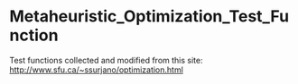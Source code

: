# Metaheuristic_Optimization_Test_Function
Test functions collected and modified from this site:  http://www.sfu.ca/~ssurjano/optimization.html
